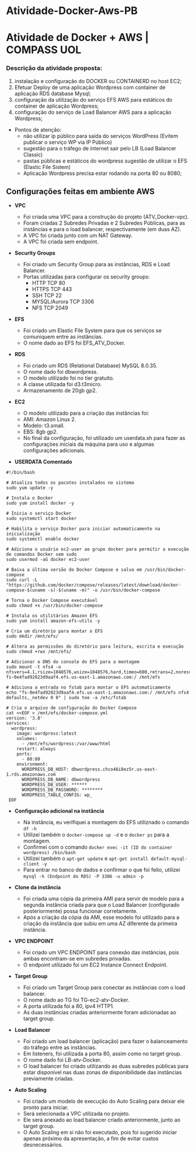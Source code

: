 # Atividade-Docker-Aws-PB

# Atividade de Docker + AWS | COMPASS UOL

### Descrição da atividade proposta:

1. instalação e configuração do DOCKER ou CONTAINERD no host EC2;
2. Efetuar Deploy de uma aplicação Wordpress com container de aplicação RDS database Mysql;
3. configuração da utilização do serviço EFS AWS para estáticos do container de aplicação Wordpress;
4. configuração do serviço de Load Balancer AWS para a aplicação Wordpress;
 - Pontos de atenção:
   - não utilizar ip público para saída do serviços WordPress (Evitem publicar o serviço WP via IP Público)
   - sugestão para o tráfego de internet sair pelo LB (Load Balancer Classic)
   - pastas públicas e estáticos do wordpress sugestão de utilizar o EFS (Elastic File Sistem)
   - Aplicação Wordpress precisa estar rodando na porta 80 ou 8080;

## Configurações feitas em ambiente AWS

* **VPC**

    * Foi criada uma VPC para a construção do projeto (ATV_Docker-vpc). 
    * Foram criadas 2 Subredes Privadas e 2 Subredes Públicas, para as instâncias e para o load balancer, respectivamente (em duas AZ).
    * A VPC foi criada junto com um NAT Gateway.
    * A VPC foi criada sem endpoint.

      
* **Security Groups**
  
    * Foi criado um Security Group para as instâncias, RDS e Load Balancer.
    * Portas utilizadas para configurar os security groups:
      - HTTP	TCP	80 
      - HTTPS	TCP	443 
      - SSH	TCP	22 
      - MYSQL/Aurora TCP	3306 
      - NFS	TCP	2049 

 
* **EFS**

    * Foi criado um Elastic File System para que os serviços se comuniquem entre as instâncias.
    * O nome dado ao EFS foi EFS_ATV_Docker.

 
* **RDS**
  
    * Foi criado um RDS (Relational Database) MySQL 8.0.35.
    * O nome dado foi dbwordpress.
    * O modelo utilizado foi no tier gratuito.
    * A classe utilizada foi d3.t3micro.
    * Armazenamento de 20gb gp2.


* **EC2**
  
    *  O modelo utilizado para a criação das instâncias foi:
    *  AMI: Amazon Linux 2.
    *  Modelo: t3.small.
    *  EBS: 8gb gp2.
    *  No final da configuração, foi utilizado um userdata.sh para fazer as configurações iniciais da máquina para uso e algumas configurações adicionais.
 
* **USERDATA Comentado** 

```
#!/bin/bash

# Atualiza todos os pacotes instalados no sistema
sudo yum update -y

# Instala o Docker
sudo yum install docker -y

# Inicia o serviço Docker
sudo systemctl start docker

# Habilita o serviço Docker para iniciar automaticamente na inicialização
sudo systemctl enable docker

# Adiciona o usuário ec2-user ao grupo docker para permitir a execução de comandos Docker sem sudo
sudo usermod -aG docker ec2-user

# Baixa a última versão do Docker Compose e salva em /usr/bin/docker-compose
sudo curl -L "https://github.com/docker/compose/releases/latest/download/docker-compose-$(uname -s)-$(uname -m)" -o /usr/bin/docker-compose

# Torna o Docker Compose executável
sudo chmod +x /usr/bin/docker-compose

# Instala os utilitários Amazon EFS
sudo yum install amazon-efs-utils -y

# Cria um diretório para montar o EFS
sudo mkdir /mnt/efs/

# Altera as permissões do diretório para leitura, escrita e execução
sudo chmod +rwx /mnt/efs/

# Adicionar o DNS do console do EFS para a montagem
sudo mount -t nfs4 -o nfsvers=4.1,rsize=1048576,wsize=1048576,hard,timeo=600,retrans=2,noresvport fs-0e4fad92023d9aaf4.efs.us-east-1.amazonaws.com:/ /mnt/efs

# Adiciona a entrada no fstab para montar o EFS automaticamente
echo "fs-0e4fad92023d9aaf4.efs.us-east-1.amazonaws.com:/ /mnt/efs nfs4 defaults,_netdev 0 0" | sudo tee -a /etc/fstab

# Cria o arquivo de configuração do Docker Compose
cat <<EOF > /mnt/efs/docker-compose.yml
version: '3.8'
services:
  wordpress:
    image: wordpress:latest
    volumes:
      - /mnt/efs/wordpress:/var/www/html
    restart: always
    ports:
      - 80:80
    environment:
      WORDPRESS_DB_HOST: dbwordpress.chco46i8ez5r.us-east-1.rds.amazonaws.com
      WORDPRESS_DB_NAME: dbwordpress
      WORDPRESS_DB_USER: ******
      WORDPRESS_DB_PASSWORD: ********
      WORDPRESS_TABLE_CONFIG: wp_
 EOF

```

  * **Configuração adicional na instância**

    * Na instância, eu verifiquei a montagem do EFS utiliznado o comando `` df -h ``
    * Utilizei também o `` docker-compose up -d `` e o `` docker ps `` para a montagem.
    * Confirmei com o comando `` docker exec -it (ID do container wordpress) /bin/bash ``
    * Utilizei também o ``apt-get update`` e `` apt-get install default-mysql-client -y ``
    * Para entrar no banco de dados e confirmar o que foi feito, utilizei `` mysql -h (Endpoint do RDS) -P 3306 -u admin -p ``
  
  * **Clone da instância**

    * Foi criada uma cópia da primeira AMI para servir de modelo para a segunda instância criada para que o Load Balancer (configurado posteriormente) possa funcionar corretamente.
    * Após a criação da cópia da AMI, esse modelo foi utilizado para a criação da instância que subiu em uma AZ diferente da primeira instância.

  
  * **VPC ENDPOINT**

    * Foi criado um VPC ENDPOINT para conexão das instâncias, pois ambas encontram-se em subredes privadas.
    * O endpoint utilizado foi um EC2 Instance Connect Endpoint.


* **Target Group**

  * Foi criado um Target Group para conectar as instâncias com o load balancer.
  * O nome dado ao TG foi TG-ec2-atv-Docker.
  * A porta utilizada foi a 80, ipv4 HTTP1.
  * As duas instâncias criadas anteriormente foram adicionadas ao target group.

  
* **Load Balancer**

  * Foi criado um load balancer (aplicação) para fazer o balanceamento do tráfego entre as instâncias.
  * Em listeners, foi utilizada a porta 80, assim como no target group.
  * O nome dado foi LB-atv-Docker.
  * O load balancer foi criado utilizando as duas subredes públicas para estar disponível nas duas zonas de disponibilidade das instâncias previamente criadas.

* **Auto Scaling**

  * Foi criado um modelo de execução do Auto Scaling para deixar ele pronto para iniciar.
  * Será selecionada a VPC utilizada no projeto.
  * Ele será anexado ao load balancer criado anteriormente, junto ao target group.
  * O Auto Scaling em si não foi executado, pois foi sugerido iniciar apenas próximo da apresentação, a fim de evitar custos desnecessários.

